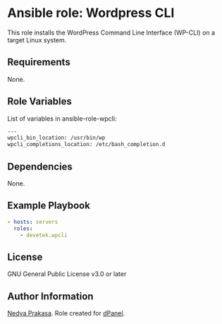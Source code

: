 Ansible role: Wordpress CLI
=========

This role installs the WordPress Command Line Interface (WP-CLI) on a target Linux system.

Requirements
------------

None.

Role Variables
--------------

List of variables in ansible-role-wpcli:

```sh
---
wpcli_bin_location: /usr/bin/wp
wpcli_completions_location: /etc/bash_completion.d

```

Dependencies
------------

None.

Example Playbook
----------------

```yaml
- hosts: servers
  roles:
    - devetek.wpcli
```

License
-------

GNU General Public License v3.0 or later

Author Information
------------------

[Nedya Prakasa]. Role created for [dPanel].

[dPanel]: https://cloud.terpusat.com/
[Nedya Prakasa]: https://github.com/prakasa1904
[devetek]: https://github.com/devetek